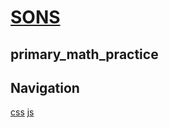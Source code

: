 # [SONS](https://wongoo.github.io/sons)

## primary_math_practice

## Navigation
[css](/math/primary_math_practice/css/)
[js](/math/primary_math_practice/js/)
